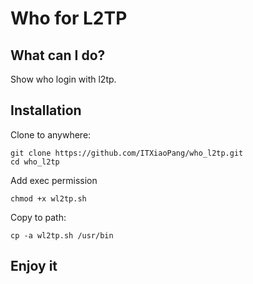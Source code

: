 # Who for L2TP

## What can I do?

Show who login with l2tp.

## Installation

Clone to anywhere:

``` shell
git clone https://github.com/ITXiaoPang/who_l2tp.git
cd who_l2tp
```

Add exec permission

`chmod +x wl2tp.sh`

Copy to path:

`cp -a wl2tp.sh /usr/bin `

## Enjoy it